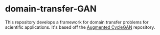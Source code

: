 # domain-transfer-GAN

This repository develops a framework for domain transfer problems for scientific applications. It's based off the [Augmented CycleGAN](https://github.com/fltermare/augmented_cyclegan) repository.